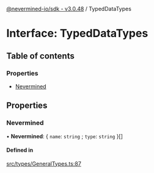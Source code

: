 [@nevermined-io/sdk - v3.0.48](../code-reference.md) / TypedDataTypes

# Interface: TypedDataTypes

## Table of contents

### Properties

- [Nevermined](TypedDataTypes.md#nevermined)

## Properties

### Nevermined

• **Nevermined**: \{ `name`: `string` ; `type`: `string` }[]

#### Defined in

[src/types/GeneralTypes.ts:87](https://github.com/nevermined-io/sdk-js/blob/3dcdc40df4b696818df973436cd5db5f9720688a/src/types/GeneralTypes.ts#L87)
